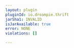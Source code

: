 ```yaml
---
layout: plugin
pluginId: io.dreampie.thrift
jarSha1: INVALID
isJarAvailable: true
error: NONE
violations: []

---
```

